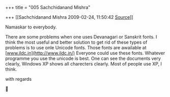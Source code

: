 +++
title = "005 Sachchidanand Mishra"

+++
[[Sachchidanand Mishra	2009-02-24, 11:50:42 [Source](https://groups.google.com/g/bvparishat/c/LLZ5Q-a05uc)]]



Namaskar to everybody.

There are some problems when one uses Devanagari or Sanskrit fonts. I think the most useful and better solution to get rid of these types of problems is to use onle Unicode fonts. Those fonts are awailable at [www.ildc.in](http://www.ildc.in/) Everyone could use these fonts. Whatever programme you use the unicode is best. One can see the documents very clearly, Windows XP shows all charecters clearly. Most of people use XP, I think.

with regards  
  



